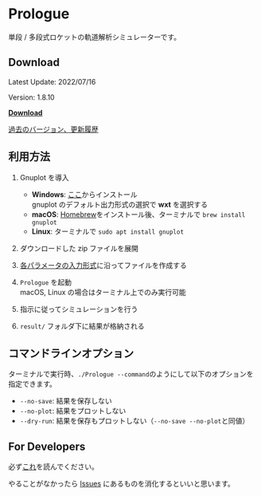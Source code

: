 # Prologue

単段 / 多段式ロケットの軌道解析シミュレーターです。

## Download

Latest Update: 2022/07/16

Version: 1.8.10

[**Download**](https://github.com/FROM-THE-EARTH/Prologue/releases/latest)

[過去のバージョン、更新履歴](https://github.com/FROM-THE-EARTH/Prologue/releases)

## 利用方法

1. Gnuplot を導入

   - **Windows**: [ここ](https://sourceforge.net/projects/gnuplot/files/gnuplot/5.2.8/)からインストール<br>
     gnuplot のデフォルト出力形式の選択で **wxt** を選択する
   - **macOS**: [Homebrew](https://brew.sh/index_ja)をインストール後、ターミナルで `brew install gnuplot`
   - **Linux**: ターミナルで `sudo apt install gnuplot`

2. ダウンロードした zip ファイルを展開

3. [各パラメータの入力形式](https://github.com/FROM-THE-EARTH/Prologue/blob/master/docs/INPUT.md)に沿ってファイルを作成する

4. `Prologue` を起動<br>
   macOS, Linux の場合はターミナル上でのみ実行可能

5. 指示に従ってシミュレーションを行う

6. `result/` フォルダ下に結果が格納される

## コマンドラインオプション
ターミナルで実行時、`./Prologue --command`のようにして以下のオプションを指定できます。
- `--no-save`: 結果を保存しない
- `--no-plot`: 結果をプロットしない
- `--dry-run`: 結果を保存もプロットしない（`--no-save --no-plot`と同値）

## For Developers

必ず[これ](https://github.com/FROM-THE-EARTH/Prologue/blob/master/docs/DEVELOPMENT.md)を読んでください。

やることがなかったら [Issues](https://github.com/FROM-THE-EARTH/Prologue/issues) にあるものを消化するといいと思います。
